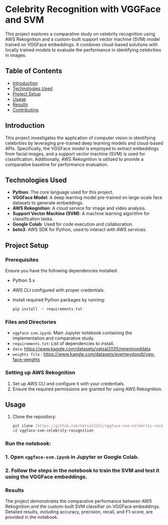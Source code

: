 # Celebrity Recognition with VGGFace and SVM

This project explores a comparative study on celebrity recognition using AWS Rekognition and a custom-built support vector machine (SVM) model trained on VGGFace embeddings. It combines cloud-based solutions with locally trained models to evaluate the performance in identifying celebrities in images.

## Table of Contents
- [Introduction](#introduction)
- [Technologies Used](#technologies-used)
- [Project Setup](#project-setup)
- [Usage](#usage)
- [Results](#results)
- [Contributing](#contributing)

## Introduction
This project investigates the application of computer vision in identifying celebrities by leveraging pre-trained deep learning models and cloud-based APIs. Specifically, the VGGFace model is employed to extract embeddings from facial images, and a support vector machine (SVM) is used for classification. Additionally, AWS Rekognition is utilized to provide a comparative baseline for performance evaluation.

## Technologies Used
- **Python**: The core language used for this project.
- **VGGFace Model**: A deep learning model pre-trained on large-scale face datasets to generate embeddings.
- **AWS Rekognition**: A cloud service for image and video analysis.
- **Support Vector Machine (SVM)**: A machine learning algorithm for classification tasks.
- **Google Colab**: Used for code execution and collaboration.
- **boto3**: AWS SDK for Python, used to interact with AWS services.

## Project Setup

### Prerequisites
Ensure you have the following dependencies installed:
- Python 3.x
- AWS CLI configured with proper credentials.
- Install required Python packages by running:

    ```bash
    pip install -r requirements.txt
    ```

### Files and Directories
- `vggface-svm.ipynb`: Main Jupyter notebook containing the implementation and comparative study.
- `requirements.txt`: List of dependencies to install.
- `data`: https://www.kaggle.com/datasets/vatsal2035/newmixeddata
- `weights file` : https://www.kaggle.com/datasets/evertwydoodt/vgg-face-weights

### Setting up AWS Rekognition
1. Set up AWS CLI and configure it with your credentials.
2. Ensure the required permissions are granted for using AWS Rekognition.

## Usage
1. Clone the repository:
   ```bash
   git clone [https://github.com/Vatsal2251/vggface-svm-celebrity-recognition.git](https://github.com/Vatsal2251/Celebrity-Face-Recognition---VGGFace-SVM.git)
   cd vggface-svm-celebrity-recognition
   
### Run the notebook:
### 1. Open `vggface-svm.ipynb` in Jupyter or Google Colab.
### 2. Follow the steps in the notebook to train the SVM and test it using the VGGFace embeddings.

### Results
The project demonstrates the comparative performance between AWS Rekognition and the custom-built SVM classifier on VGGFace embeddings. Detailed results, including accuracy, precision, recall, and F1-score, are provided in the notebook.

